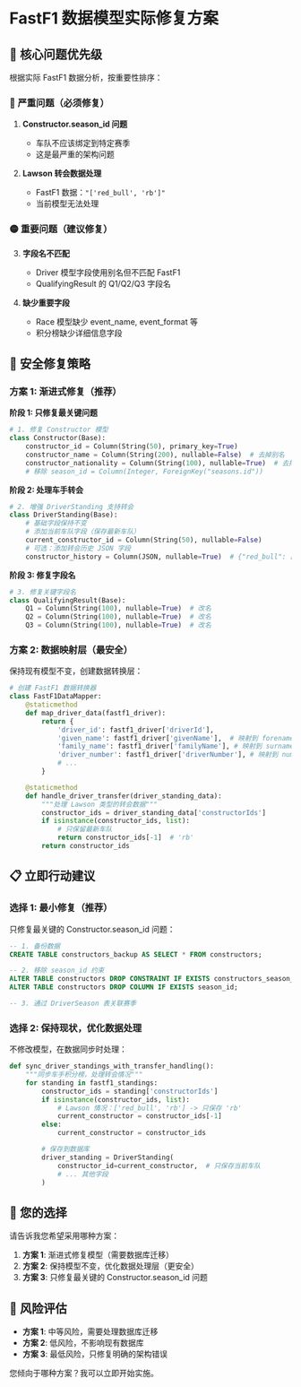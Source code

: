 # FastF1 数据模型实际修复方案

## 🎯 **核心问题优先级**

根据实际 FastF1 数据分析，按重要性排序：

### 🔴 **严重问题（必须修复）**

1. **Constructor.season_id 问题**

   - 车队不应该绑定到特定赛季
   - 这是最严重的架构问题

2. **Lawson 转会数据处理**
   - FastF1 数据：`"['red_bull', 'rb']"`
   - 当前模型无法处理

### 🟡 **重要问题（建议修复）**

3. **字段名不匹配**

   - Driver 模型字段使用别名但不匹配 FastF1
   - QualifyingResult 的 Q1/Q2/Q3 字段名

4. **缺少重要字段**
   - Race 模型缺少 event_name, event_format 等
   - 积分榜缺少详细信息字段

## 🔧 **安全修复策略**

### 方案 1: 渐进式修复（推荐）

**阶段 1: 只修复最关键问题**

```python
# 1. 修复 Constructor 模型
class Constructor(Base):
    constructor_id = Column(String(50), primary_key=True)
    constructor_name = Column(String(200), nullable=False)  # 去掉别名
    constructor_nationality = Column(String(100), nullable=True)  # 去掉别名
    # 移除 season_id = Column(Integer, ForeignKey("seasons.id"))
```

**阶段 2: 处理车手转会**

```python
# 2. 增强 DriverStanding 支持转会
class DriverStanding(Base):
    # 基础字段保持不变
    # 添加当前车队字段（保存最新车队）
    current_constructor_id = Column(String(50), nullable=False)
    # 可选：添加转会历史 JSON 字段
    constructor_history = Column(JSON, nullable=True)  # {"red_bull": [1,5], "rb": [6,11]}
```

**阶段 3: 修复字段名**

```python
# 3. 修复关键字段名
class QualifyingResult(Base):
    Q1 = Column(String(100), nullable=True)  # 改名
    Q2 = Column(String(100), nullable=True)  # 改名
    Q3 = Column(String(100), nullable=True)  # 改名
```

### 方案 2: 数据映射层（最安全）

保持现有模型不变，创建数据转换层：

```python
# 创建 FastF1 数据转换器
class FastF1DataMapper:
    @staticmethod
    def map_driver_data(fastf1_driver):
        return {
            'driver_id': fastf1_driver['driverId'],
            'given_name': fastf1_driver['givenName'],  # 映射到 forename
            'family_name': fastf1_driver['familyName'], # 映射到 surname
            'driver_number': fastf1_driver['driverNumber'], # 映射到 number
            # ...
        }

    @staticmethod
    def handle_driver_transfer(driver_standing_data):
        """处理 Lawson 类型的转会数据"""
        constructor_ids = driver_standing_data['constructorIds']
        if isinstance(constructor_ids, list):
            # 只保留最新车队
            return constructor_ids[-1]  # 'rb'
        return constructor_ids
```

## 📋 **立即行动建议**

### 选择 1: 最小修复（推荐）

只修复最关键的 Constructor.season_id 问题：

```sql
-- 1. 备份数据
CREATE TABLE constructors_backup AS SELECT * FROM constructors;

-- 2. 移除 season_id 约束
ALTER TABLE constructors DROP CONSTRAINT IF EXISTS constructors_season_id_fkey;
ALTER TABLE constructors DROP COLUMN IF EXISTS season_id;

-- 3. 通过 DriverSeason 表关联赛季
```

### 选择 2: 保持现状，优化数据处理

不修改模型，在数据同步时处理：

```python
def sync_driver_standings_with_transfer_handling():
    """同步车手积分榜，处理转会情况"""
    for standing in fastf1_standings:
        constructor_ids = standing['constructorIds']
        if isinstance(constructor_ids, list):
            # Lawson 情况：['red_bull', 'rb'] -> 只保存 'rb'
            current_constructor = constructor_ids[-1]
        else:
            current_constructor = constructor_ids

        # 保存到数据库
        driver_standing = DriverStanding(
            constructor_id=current_constructor,  # 只保存当前车队
            # ... 其他字段
        )
```

## 🤔 **您的选择**

请告诉我您希望采用哪种方案：

1. **方案 1**: 渐进式修复模型（需要数据库迁移）
2. **方案 2**: 保持模型不变，优化数据处理层（更安全）
3. **方案 3**: 只修复最关键的 Constructor.season_id 问题

## 🚧 **风险评估**

- **方案 1**: 中等风险，需要处理数据库迁移
- **方案 2**: 低风险，不影响现有数据库
- **方案 3**: 最低风险，只修复明确的架构错误

您倾向于哪种方案？我可以立即开始实施。
